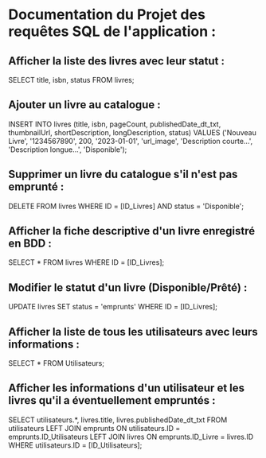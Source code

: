 # Documentation du Projet des requêtes SQL de l'application : 

## Afficher la liste des livres avec leur statut :
SELECT title, isbn, status FROM livres;

## Ajouter un livre au catalogue :
INSERT INTO livres (title, isbn, pageCount, publishedDate_dt_txt, thumbnailUrl, shortDescription, longDescription, status) VALUES ('Nouveau Livre', '1234567890', 200, '2023-01-01', 'url_image', 'Description courte...', 'Description longue...', 'Disponible');

## Supprimer un livre du catalogue s'il n'est pas emprunté :
DELETE FROM livres WHERE ID = [ID_Livres] AND status = 'Disponible';

## Afficher la fiche descriptive d'un livre enregistré en BDD :
SELECT * FROM livres WHERE ID = [ID_Livres];

## Modifier le statut d'un livre (Disponible/Prêté) :
UPDATE livres SET status = 'emprunts' WHERE ID = [ID_Livres];

## Afficher la liste de tous les utilisateurs avec leurs informations :
SELECT * FROM Utilisateurs;

## Afficher les informations d'un utilisateur et les livres qu'il a éventuellement empruntés :
SELECT utilisateurs.*, livres.title, livres.publishedDate_dt_txt 
FROM utilisateurs 
LEFT JOIN emprunts ON utilisateurs.ID = emprunts.ID_Utilisateurs 
LEFT JOIN livres ON emprunts.ID_Livre = livres.ID 
WHERE utilisateurs.ID = [ID_Utilisateurs];
